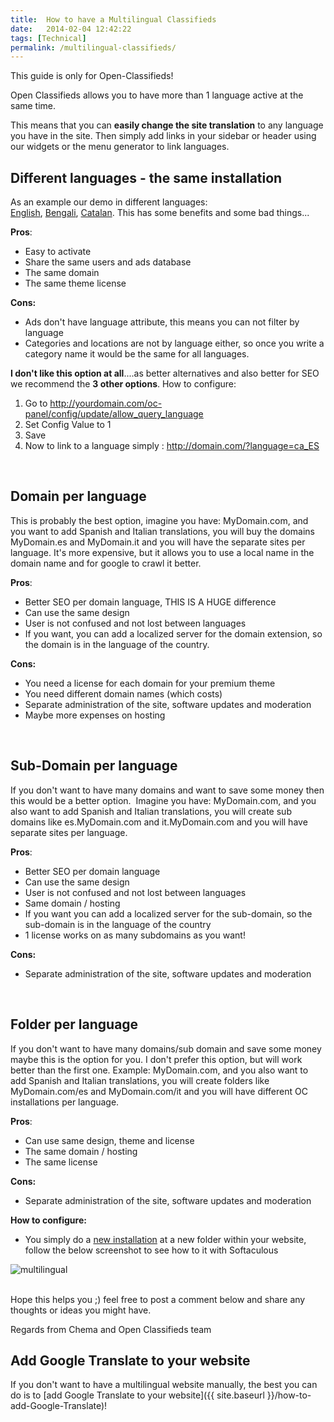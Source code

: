 ```yaml
---
title:  How to have a Multilingual Classifieds
date:   2014-02-04 12:42:22
tags: [Technical]
permalink: /multilingual-classifieds/
---
```

<div class="alert alert-warning">
<strong><i class="glyphicon glyphicon-warning-sign"></i> </strong> This guide is only for Open-Classifieds!
</div>

Open Classifieds allows you to have more than 1 language active at the same time. 

This means that you can **easily change the site translation** to any language you have in the site. Then simply add links in your sidebar or header using our widgets or the menu generator to link languages.

## Different languages - the same installation

As an example our demo in different languages: [English](http://demo2.open-classifieds.com/?language=en_EN), [Bengali](http://demo2.open-classifieds.com/?language=bn_BD), [Catalan](http://demo2.open-classifieds.com/?language=ca_ES). This has some benefits and some bad things...

**Pros**: 

* Easy to activate
* Share the same users and ads database
* The same domain
* The same theme license

**Cons:**

* Ads don't have language attribute, this means you can not filter by language
* Categories and locations are not by language either, so once you write a category name it would be the same for all languages.

**I don't like this option at all**....as better alternatives and also better for SEO we recommend the **3 other options**. How to configure: 

1. Go to http://yourdomain.com/oc-panel/config/update/allow_query_language
2. Set Config Value to 1
3. Save
4. Now to link to a language simply : http://domain.com/?language=ca_ES

<br>

## Domain per language

This is probably the best option, imagine you have: MyDomain.com, and you want to add Spanish and Italian translations, you will buy the domains MyDomain.es and MyDomain.it and you will have the separate sites per language. It's more expensive, but it allows you to use a local name in the domain name and for google to crawl it better.

**Pros**:

* Better SEO per domain language, THIS IS A HUGE difference
* Can use the same design
* User is not confused and not lost between languages
* If you want, you can add a localized server for the domain extension, so the domain is in the language of the country.

**Cons:**

* You need a license for each domain for your premium theme
* You need different domain names (which costs)
* Separate administration of the site, software updates and moderation
* Maybe more expenses on hosting

<br>

## Sub-Domain per language

If you don't want to have many domains and want to save some money then this would be a better option.  Imagine you have: MyDomain.com, and you also want to add Spanish and Italian translations, you will create sub domains like es.MyDomain.com and it.MyDomain.com and you will have separate sites per language.

**Pros**:

* Better SEO per domain language
* Can use the same design
* User is not confused and not lost between languages
* Same domain / hosting
* If you want you can add a localized server for the sub-domain, so the sub-domain is in the language of the country
* 1 license works on as many subdomains as you want!

**Cons:**

* Separate administration of the site, software updates and moderation

<br> 

## Folder per language

If you don't want to have many domains/sub domain and save some money maybe this is the option for you. I don't prefer this option, but will work better than the first one. Example: MyDomain.com, and you also want to add Spanish and Italian translations, you will create folders like MyDomain.com/es and MyDomain.com/it and you will have different OC installations per language.

**Pros**:

* Can use same design, theme and license
* The same domain / hosting
* The same license

**Cons:**

* Separate administration of the site, software updates and moderation

**How to configure:**

* You simply do a [new installation](http://open-classifieds.com/documentation/install/) at a new folder within your website, follow the below screenshot to see how to it with Softaculous

![multilingual](http://i0.wp.com/open-classifieds.com/wp-content/uploads/2014/02/multilingual.png?fit=1024%2C1024)

<br>
Hope this helps you ;) feel free to post a comment below and share any thoughts or ideas you might have. 

Regards from Chema and Open Classifieds team

## Add Google Translate to your website

If you don't want to have a multilingual website manually, the best you can do is to [add Google Translate to your website]({{ site.baseurl }}/how-to-add-Google-Translate)!
